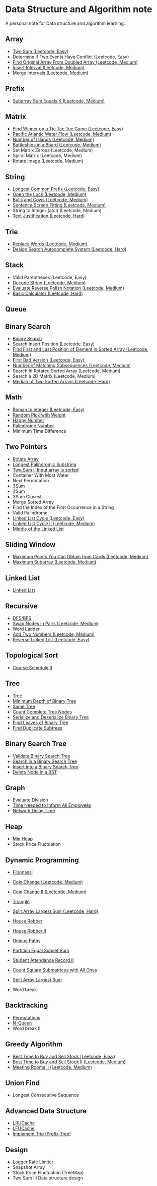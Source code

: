 # Data Structure and Algorithm note
A personal note for Data structure and algorithm learning.

## Array
- [Two Sum (Leetcode, Easy)](https://github.com/swksysb1124/DsaNote/blob/main/TwoSum.md)
- Determine if Two Events Have Conflict (Leetcode, Easy)
- [Find Original Array From Doubled Array (Leetcode, Medium)](https://github.com/swksysb1124/DsaNote/blob/main/FindOriginalArrayFromDoubledArray.md)
- [Insert Interval (Leetcode, Medium)](https://github.com/swksysb1124/DsaNote/blob/main/InsertInterval.md)
- Merge Intervals (Leetcode, Medium)

## Prefix
- [Subarray Sum Equals K (Leetcode, Medium)](https://github.com/swksysb1124/DsaNote/blob/main/SubarraySumEqualsK.md)

## Matrix
- [Find Winner on a Tic Tac Toe Game (Leetcode, Easy)](https://github.com/swksysb1124/DsaNote/blob/main/FindWinnerOnATicTacToeGame.md)
- [Pacific Atlantic Water Flow (Leetcode, Medium)](https://github.com/swksysb1124/DsaNote/blob/main/PacificAtlanticWaterFlow.md)
- [Number of Islands (Leetcode, Medium)](https://github.com/swksysb1124/DsaNote/blob/main/NumberOfIslands.md)
- [Battleships in a Board (Leetcode, Medium)](https://github.com/swksysb1124/DsaNote/blob/main/BattleshipsInABoard.md)
- Set Matrix Zeroes (Leetcode, Medium)
- Spiral Matrix (Leetcode, Medium)
- Rotate Image (Leetcode, Medium)

## String
- [Longest Common Prefix (Leetcode, Easy)](https://github.com/swksysb1124/DsaNote/blob/main/LongestCommonPrefix.md)
- [Open the Lock (Leetcode, Medium)](https://github.com/swksysb1124/DsaNote/blob/main/OpenLock.md)
- [Bulls and Cows (Leetcode, Medium)](https://github.com/swksysb1124/DsaNote/blob/main/BullsAndCows.md)
- [Sentence Screen Fitting (Leetcode, Medium)](https://github.com/swksysb1124/DsaNote/blob/main/SentenceScreenFitting.md)
- String to Integer (atoi) (Leetcode, Medium)
- [Text Justification (Leetcode, Hard)](https://github.com/swksysb1124/DsaNote/blob/main/TextJustification.md)

## Trie
- [Replace Words (Leetcode, Medium)](https://github.com/swksysb1124/DsaNote/blob/main/ReplaceWords.md)
- [Design Search Autocomplete System (Leetcode, Hard)](https://github.com/swksysb1124/DsaNote/blob/main/DesignSearchAutocompleteSystem.md)

## Stack
- Valid Parentheses (Leetcode, Easy)
- [Decode String (Leetcode, Medium)](https://github.com/swksysb1124/DsaNote/blob/main/DecodeString.md)
- [Evaluate Reverse Polish Notation (Leetcode, Medium)](https://github.com/swksysb1124/DsaNote/blob/main/EvaluateReversePolishNotation.md)
- [Basic Calculator (Leetcode, Hard)](https://github.com/swksysb1124/DsaNote/blob/main/BasicCalculator.md)

## Queue

## Binary Search
- [Binary Search](https://github.com/swksysb1124/DsaNote/blob/main/BinarySearch.md)
- Search Insert Position (Leetcode, Easy)
- [Find First and Last Position of Element in Sorted Array (Leetcode, Medium)](https://github.com/swksysb1124/DsaNote/blob/main/FirstLastESortedArray.md)
- [First Bad Version (Leetcode, Easy)](https://github.com/swksysb1124/DsaNote/blob/main/FirstBadVersion.md)
- [Number of Matching Subsequences (Leetcode, Medium)](https://github.com/swksysb1124/DsaNote/blob/main/NumberOfMatchingSubsequences.md)
- Search In Rotated Sorted Array (Leetcode, Medium)
- Search a 2D Matrix (Leetcode, Medium)
- [Median of Two Sorted Arrays (Leetcode, Hard)](https://github.com/swksysb1124/DsaNote/blob/main/MedianOfTwoSortedArrays.md)

## Math
- [Roman to Integer (Leetcode, Easy)](https://github.com/swksysb1124/DsaNote/blob/main/RomanToInteger.md)
- [Random Pick with Weight](https://github.com/swksysb1124/DsaNote/blob/main/RandomPickWithWeight.md)
- [Happy Number](https://github.com/swksysb1124/DsaNote/blob/main/HappyNumber.md)
- [Palindrome Number](https://github.com/swksysb1124/DsaNote/blob/main/PalindromeNumber.md)
- Minimum Time Difference

## Two Pointers
- [Rotate Array](https://github.com/swksysb1124/DsaNote/blob/main/RotateArrray.md)
- [Longest Palindromic Substring](https://github.com/swksysb1124/DsaNote/blob/main/LongestPalindromeSubstring.md)
- [Two Sum II Input array is sorted](https://github.com/swksysb1124/DsaNote/blob/main/TwoSumSortedArray.md)
- Container With Most Water
- Next Permutation
- 3Sum
- 4Sum
- 3Sum Closest
- Merge Sorted Array
- Find the Index of the First Occurrence in a String
- Valid Palindrome
- [Linked List Cycle (Leetcode, Easy)](https://github.com/swksysb1124/DsaNote/blob/main/LinkedListCycle.md)
- [Linked List Cycle II (Leetcode, Medium)](https://github.com/swksysb1124/DsaNote/blob/main/LinkedListCycleII.md)
- [Middle of the Linked List](https://github.com/swksysb1124/DsaNote/blob/main/MiddleLinkedList.md)

## Sliding Window
- [Maximum Points You Can Obtain from Cards (Leetcode, Medium)](https://github.com/swksysb1124/DsaNote/blob/main/MaximumPointsObtainFromCards.md)
- [Maximum Subarray (Leetcode, Medium)](https://github.com/swksysb1124/DsaNote/blob/main/MaximumSubarray.md)

## Linked List
- [Linked List](https://github.com/swksysb1124/DsaNote/blob/main/ListNode.md)

## Recursive
- [DFS/BFS](https://github.com/swksysb1124/DsaNote/blob/main/Template.md)
- [Swap Nodes in Pairs (Leetcode, Medium)](https://github.com/swksysb1124/DsaNote/blob/main/SwapNodesInPairs.md)
- Word Ladder
- [Add Two Numbers (Leetcode, Medium)](https://github.com/swksysb1124/DsaNote/blob/main/AddTwoNumbers.md)
- [Reverse Linked List (Leetcode, Easy)](https://github.com/swksysb1124/DsaNote/blob/main/ReverseLinkedList.md)

## Topological Sort
- [Course Schedule II](https://github.com/swksysb1124/DsaNote/blob/main/CourseScheduleII.md)

## Tree
- [Tree](https://github.com/swksysb1124/DsaNote/blob/main/Tree.md)
- [Minimum Depth of Binary Tree](https://github.com/swksysb1124/DsaNote/blob/main/MimDepthBT.md)
- [Same Tree](https://github.com/swksysb1124/DsaNote/blob/main/SameTree.md)
- [Count Complete Tree Nodes](https://github.com/swksysb1124/DsaNote/blob/main/CountCBT.md)
- [Serialize and Deserialize Binary Tree](https://github.com/swksysb1124/DsaNote/blob/main/SerializeDeserializeBT.md)
- [Find Leaves of Binary Tree](https://github.com/swksysb1124/DsaNote/blob/main/FindBinaryLeaves.md)
- [Find Duplicate Subtrees](https://github.com/swksysb1124/DsaNote/blob/main/FindDuplicateSubtrees.md)

## Binary Search Tree
- [Validate Binary Search Tree](https://github.com/swksysb1124/DsaNote/blob/main/ValidBST.md)
- [Search in a Binary Search Tree](https://github.com/swksysb1124/DsaNote/blob/main/SearchInBST.md)
- [Insert into a Binary Search Tree](https://github.com/swksysb1124/DsaNote/blob/main/InsertIntoBST.md)
- [Delete Node in a BST](https://github.com/swksysb1124/DsaNote/blob/main/DeleteBST.md)

## Graph
- [Evaluate Division](https://github.com/swksysb1124/DsaNote/blob/main/EvaluateDivision.md)
- [Time Needed to Inform All Employees](https://github.com/swksysb1124/DsaNote/blob/main/TimeNeededToInformAllEmployees.md)
- [Network Delay Time](https://github.com/swksysb1124/DsaNote/blob/main/NetworkDelayTime.md)

## Heap
- [Min Heap](https://github.com/swksysb1124/DsaNote/blob/main/MinHeap.md)
- Stock Price Fluctuation

## Dynamic Programming
- [Fibonassi](https://github.com/swksysb1124/DsaNote/blob/main/Fibonassi.md)
- [Coin Change (Leetcode, Medium)](https://github.com/swksysb1124/DsaNote/blob/main/CoinChange.md)
- [Coin Change II (Leetcode, Medium)](https://github.com/swksysb1124/DsaNote/blob/main/CoinChangeII.md)
- [Triangle](https://github.com/swksysb1124/DsaNote/blob/main/Triangle.md)
- [Split Array Largest Sum (Leetcode, Hard)](https://github.com/swksysb1124/DsaNote/blob/main/SplitArrayLargestSum.md)
- [House Robber](https://github.com/swksysb1124/DsaNote/blob/main/HouseRobber.md)
- [House Robber II](https://github.com/swksysb1124/DsaNote/blob/main/HouseRobberII.md)
- [Unique Paths](https://github.com/swksysb1124/DsaNote/blob/main/UniquePaths.md)
- [Partition Equal Subset Sum](https://github.com/swksysb1124/DsaNote/blob/main/PartitionEqualSubsetSum.md)
- [Student Attendance Record II](https://github.com/swksysb1124/DsaNote/blob/main/StudentAttendanceRecordII.md)

- [Count Square Submatrices with All Ones](https://github.com/swksysb1124/DsaNote/blob/main/CountSquareSubmatricesWithAllOnes.md)
- [Split Array Largest Sum](https://github.com/swksysb1124/DsaNote/blob/main/SplitArrayLargestSum.md)
- Word break

## Backtracking
- [Permutations](https://github.com/swksysb1124/DsaNote/blob/main/Permutations.md)
- [N-Queen](https://github.com/swksysb1124/DsaNote/blob/main/NQueen.md)
- Word break II

## Greedy Algorithm
- [Best Time to Buy and Sell Stock (Leetcode, Easy)](https://github.com/swksysb1124/DsaNote/blob/main/BestTimeToBuyAndSellStock.md)
- [Best Time to Buy and Sell Stock II (Leetcode, Medium)](https://github.com/swksysb1124/DsaNote/blob/main/BestTimeToBuyAndSellStockII.md)
- [Meeting Rooms II (Leetcode, Medium)](https://github.com/swksysb1124/DsaNote/blob/main/MeetingRoomsII.md)


## Union Find
- Longest Consecutive Sequence

## Advanced Data Structure
- [LRUCache](https://github.com/swksysb1124/DsaNote/blob/main/LRUCache.md)
- [LFUCache](https://github.com/swksysb1124/DsaNote/blob/main/LFUCache.md)
- [Implement Trie (Prefix Tree)](https://github.com/swksysb1124/DsaNote/blob/main/ImplementTrie.md)

## Design
- [Logger Rate Limiter](https://github.com/swksysb1124/DsaNote/blob/main/LoggerRateLimiter.md)
- Snapshot Array
- Stock Price Fluctuation (TreeMap)
- Two Sum III Data structure design 